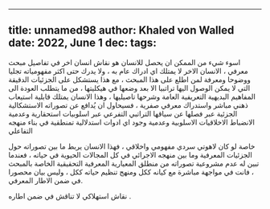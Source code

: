 
---
title: unnamed98
author: Khaled von Walled
date: 2022, June 1
dec:
tags:
---
اسوء شيء من الممكن ان يحصل للانسان هو نقاش انسان اخر في تفاصيل مبحث معرفي ، الانسان الاخر لا يمتلك اي ادراك عام به ، ولا يدرك حتى اكثر مفهومياته تجليا ووضوحا ومعرفة لمن اطلع على هذا المبحث ، مع هذا يستشكل على الجزئيات الدقيقة التي لا يمكن الوصول اليها تراتبيا الا بعد وضعها في هيكليتها ، من ما يتطلب العودة الى المفاهيم البديهية التعريفية العامة وشرحها تاصيليها ، وهذا الانسان يمتلك قابلية استيعاب ذهني مباشر واستدراك معرفي صفرية ، فسيحاول ان يُدافع عن تصوراته الاستشكالية الجزئية عبر فصلها عن سياقها التراتبي التفرعي عبر اسلوبيات استحقارية وعدمية الانضباط الاخلاقيات الاسلوبية وعدمية وجود اي ادوات استدلالية تمنطقية في بناء منهجه التفاعلي


خاصة لو كان لاهوتي سردي مفهومي واخلاقي ، فهذا الانسان يربط ما بين تصوراته حول الجزئيات المعرفية وما بين منهجه الاجرائي في كل المجالات الحيوية في حياته ، فعندما تبين له عدم مشروعية تصوراته من منطلق المعيارية المعرفية التحقيقية الخاصة بالمبحث ، فانت في مواجهة مباشرة مع كيانه ككل ومنهج تنظيم حياته ككل ، وليس بيان محصورا في ضمن الاطار المعرفي.

نقاش استهلاكي لا تناقش في ضمن اطاره .


